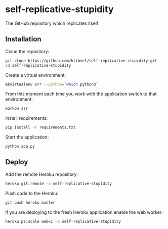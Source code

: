 self-replicative-stupidity
==========================

The GitHub repository which replicates itself

Installation
------------

Clone the repository:

```bash
git clone https://github.com/hlibvel/self-replicative-stupidity.git
cd self-replicative-stupidity
```


Create a virtual environment:

```bash
mkvirtualenv srr --python=`which python3`
```

From this moment each time you work with the application switch to that environment:

```bash
workon ssr
```

Install requirements:

```bash
pip install -r requirements.txt
```

Start the application:

```bash
python app.py
```

Deploy
------

Add the remote Heroku repository:

```bash
heroku git:remote -a self-replicative-stupidity
```

Push code to the Heroku:

```bash
git push heroku master
```

If you are deploying to the fresh Heroku application enable the web worker:

```bash
heroku ps:scale web=1 -a self-replicative-stupidity
```
